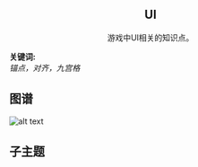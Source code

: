 <h2 align="center">UI</h2>
<p align="center">游戏中UI相关的知识点。</p>

**关键词:**<br/>
*锚点，对齐，九宫格*

## 图谱
![alt text](https://github.com/gonglei007/GameDevMind/blob/main/exports/1.1.3.UI.png?raw=true)

## 子主题
